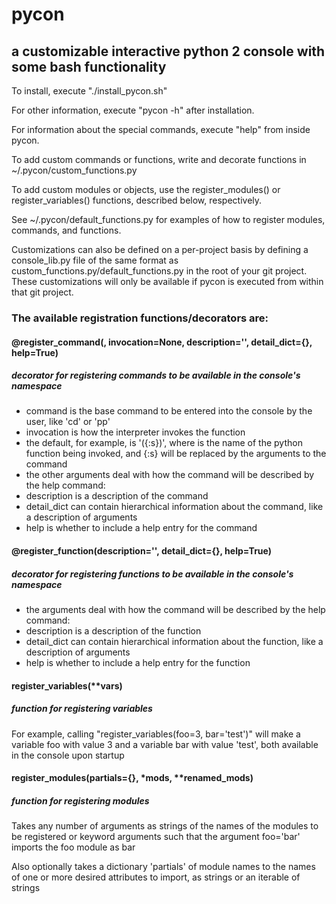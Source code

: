 # pycon
## a customizable interactive python 2 console with some bash functionality

To install, execute "./install_pycon.sh"

For other information, execute "pycon -h" after installation.

For information about the special commands, execute "help" from inside pycon.



To add custom commands or functions, write and decorate functions in ~/.pycon/custom_functions.py

To add custom modules or objects, use the register_modules() or register_variables() functions, described below, respectively.

See ~/.pycon/default_functions.py for examples of how to register modules, commands, and functions.

Customizations can also be defined on a per-project basis by defining a console_lib.py file of the same format as custom_functions.py/default_functions.py in the root of your git project. These customizations will only be available if pycon is executed from within that git project.



### The available registration functions/decorators are:

#### @register_command(<command>, invocation=None, description='', detail_dict={}, help=True)

##### decorator for registering commands to be available in the console's namespace
* command is the base command to be entered into the console by the user, like 'cd' or 'pp'
* invocation is how the interpreter invokes the function 
 * the default, for example, is '<func>({:s})', where <func> is the name of the python function being invoked, and {:s} will be replaced by the arguments to the command
* the other arguments deal with how the command will be described by the help command:
 * description is a description of the command
 * detail_dict can contain hierarchical information about the command, like a description of arguments
 * help is whether to include a help entry for the command

#### @register_function(description='', detail_dict={}, help=True)
  
##### decorator for registering functions to be available in the console's namespace
* the arguments deal with how the command will be described by the help command:
 * description is a description of the function
 * detail_dict can contain hierarchical information about the function, like a description of arguments
 * help is whether to include a help entry for the function

#### register_variables(\*\*vars)
 
##### function for registering variables
 
 For example, calling "register_variables(foo=3, bar='test')" will make a variable foo with value 3 and a variable bar with value 'test', both available in the console upon startup

#### register_modules(partials={}, \*mods, \*\*renamed_mods)
 
##### function for registering modules

Takes any number of arguments as strings of the names of the modules to be registered or keyword arguments such that the argument foo='bar' imports the foo module as bar
 
Also optionally takes a dictionary 'partials' of module names to the names of one or more desired attributes to import, as strings or an iterable of strings
